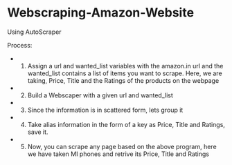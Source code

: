 # Webscraping-Amazon-Website
Using AutoScraper


Process:
- 1. Assign a url and wanted_list variables with the amazon.in url and the wanted_list contains a list of items you want to scrape. Here, we are taking, Price, Title and the Ratings of the products on the webpage
- 2. Build a Webscaper with a given url and wanted_list
- 3. Since the information is in scattered form, lets group it 
- 4. Take alias information in the form of  a key as Price, Title and Ratings, save it.
- 5. Now, you can scrape any page based on the above program, here we have taken MI phones and retrive its Price, Title and Ratings

